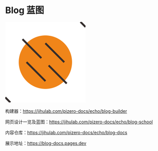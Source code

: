 # Blog 蓝图

![blog logo](favicon.svg)

构建器：<https://jihulab.com/pizero-docs/echo/blog-builder>

网页设计一览及蓝图：<https://jihulab.com/pizero-docs/echo/blog-school>

内容仓库：<https://jihulab.com/pizero-docs/echo/blog-docs>

展示地址：<https://blog-docs.pages.dev>
